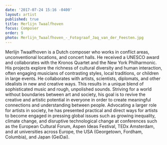```yaml
---
date: '2017-07-24 15:16 -0400'
layout: artist
published: true
title: Merlijn Twaalfhoven
focus: Composer
order: 9
photo: Merlijn_Twaalfhoven_-_Fotograaf_Jaq_van_der_Feesten.jpg
---
```

Merlijn Twaalfhoven is a Dutch composer who works in conflict areas, unconventional locations, and concert halls. He received a UNESCO award and collaborates with the Kronos Quartet and the New York Philharmonic. His projects explore the richness of cultural diversity and human interaction, often engaging musicians of contrasting styles, local traditions, or children in large events. He collaborates with artists,
scientists, diplomats, and other idealists in new and creative ways. This results in a unique blend of sophisticated music and rough, unpolished sounds. Striving for a world without boundaries between art and society, his goal is to revive the creative and artistic potential in everyone in order to create meaningful connections and understanding between people. Advocating a larger role for artists in society, he has presented practical and direct ways for artists to become engaged in pressing global issues such as growing inequality, climate change, and disruptive technological change at conferences such as the European Cultural Forum, Aspen Ideas Festival, TEDx Amsterdam, and at universities across Europe, the USA (Georgetown, Fordham, Columbia), and Japan (GeiDai).
